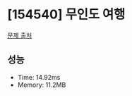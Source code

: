 # [154540] 무인도 여행

[문제 출처](https://school.programmers.co.kr/learn/courses/30/lessons/154540)

## 성능

- Time: 14.92ms
- Memory: 11.2MB
